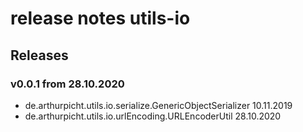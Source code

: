 # release notes utils-io

## Releases

### v0.0.1 from 28.10.2020

* de.arthurpicht.utils.io.serialize.GenericObjectSerializer 10.11.2019
* de.arthurpicht.utils.io.urlEncoding.URLEncoderUtil 28.10.2020
